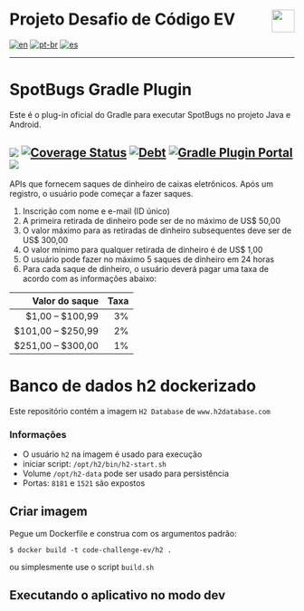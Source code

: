 # Projeto Desafio de Código EV <img src="https://www.neomacro.com/pt/wp-content/uploads/2015/06/neomacro.png" align="right" height="40px" />

[![en](https://img.shields.io/badge/lang-en-red.svg)](./README.md)
[![pt-br](https://img.shields.io/badge/lang-pt--br-green.svg)](./README.pt-br.md)
[![es](https://img.shields.io/badge/lang-es-yellow.svg)](./README.es.md)

---

# SpotBugs Gradle Plugin

Este é o plug-in oficial do Gradle para executar SpotBugs no projeto Java e Android.

![](https://github.com/spotbugs/spotbugs-gradle-plugin/workflows/Java%20CI/badge.svg)
[![Coverage Status](https://sonarcloud.io/api/project_badges/measure?project=com.github.spotbugs.gradle&metric=coverage)](https://sonarcloud.io/component_measures?id=com.github.spotbugs.gradle&metric=coverage)
[![Debt](https://sonarcloud.io/api/project_badges/measure?project=com.github.spotbugs.gradle&metric=sqale_index)](https://sonarcloud.io/component_measures/domain/Maintainability?id=com.github.spotbugs.gradle)
[![Gradle Plugin Portal](https://img.shields.io/maven-metadata/v?label=Plugin+Portal&metadataUrl=https%3A%2F%2Fplugins.gradle.org%2Fm2%2Fcom%2Fgithub%2Fspotbugs%2Fcom.github.spotbugs.gradle.plugin%2Fmaven-metadata.xml)](https://plugins.gradle.org/plugin/com.github.spotbugs)
[![](https://img.shields.io/badge/groovydoc-latest-blightgreen?logo=groovy)](https://spotbugs-gradle-plugin.netlify.com/com/github/spotbugs/snom/package-summary.html)
---

APIs que fornecem saques de dinheiro de caixas eletrônicos. Após um registro, o usuário pode começar a fazer saques.

1. Inscrição com nome e e-mail (ID único)
2. A primeira retirada de dinheiro pode ser de no máximo de US$ 50,00
3. O valor máximo para as retiradas de dinheiro subsequentes deve ser de US$ 300,00
4. O valor mínimo para qualquer retirada de dinheiro é de US$ 1,00
5. O usuário pode fazer no máximo 5 saques de dinheiro em 24 horas
6. Para cada saque de dinheiro, o usuário deverá pagar uma taxa de acordo com as informações abaixo:

|    Valor do saque | Taxa |
|------------------:|-----:|
|   $1,00 – $100,99 |   3% |
| $101,00 – $250,99 |   2% |
| $251,00 – $300,00 |   1% |

# Banco de dados h2 dockerizado

Este repositório contém a imagem `H2 Database` de `www.h2database.com`

### Informações

- O usuário `h2` na imagem é usado para execução
- iniciar script: `/opt/h2/bin/h2-start.sh`
- Volume `/opt/h2-data` pode ser usado para persistência
- Portas: `8181` e `1521` são expostos

## Criar imagem

Pegue um Dockerfile e construa com os argumentos padrão:

~~~~
$ docker build -t code-challenge-ev/h2 .
~~~~

ou simplesmente use o script `build.sh`

## Executando o aplicativo no modo dev